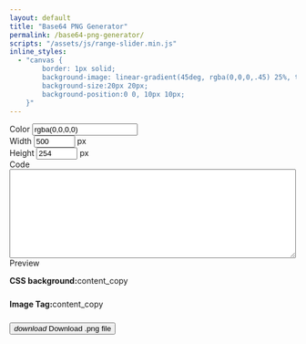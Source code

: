 ```yaml
---
layout: default
title: "Base64 PNG Generator"
permalink: /base64-png-generator/
scripts: "/assets/js/range-slider.min.js"
inline_styles:
  - "canvas {
		border: 1px solid;
		background-image: linear-gradient(45deg, rgba(0,0,0,.45) 25%, transparent 25%,transparent 75%, rgba(0,0,0,.45) 75%, rgba(0,0,0,.45) 100%), linear-gradient(45deg, rgba(0,0,0,.45) 25%, transparent 25%,transparent 75%, rgba(0,0,0,.45) 75%, rgba(0,0,0,.45) 100%);
		background-size:20px 20px;
		background-position:0 0, 10px 10px;
	}"
---
```


<div class="base64-png mt-3 mt-lg-5">
	<form action="#" method="post">
		<div class="row justify-content-center align-items-center">
			<div class="col-md-6 col-lg-3">
				<div class="input-group mb-3">
					<span class="input-group-text">Color</span>
					<input class="form-control" type="text" name="background" value="rgba(0,0,0,0)" data-coloris>
				</div>
			</div>
			<div class="col-md-6 col-lg-3">
				<div class="input-group mb-3">
					<span class="input-group-text">Width</span>
					<input class="form-control" type="number" name="width" placeholder="width" value="500" min="1" max="2000" maxlength="3">
					<span class="input-group-text">px</span>
				</div>
			</div>
			<div class="col-md-6 col-lg-3">
				<div class="input-group mb-3">
					<span class="input-group-text">Height</span>
					<input class="form-control" type="number" name="height" placeholder="height" value="254" min="1" max="2000" maxlength="3">
					<span class="input-group-text">px</span>
				</div>
			</div>
			<!--<div class="col-md-6 col-lg-3">
				<div class="mb-3">
					<div class="d-flex">
						<label class="input-label pe-3">Opacity</label>
						<input type="range" min="0" max="1" step="0.1" name="opacity" value="0" data-range>
					</div>
				</div>
			</div>-->
		</div>
		<div class="row">
			<div class="col-md-6 mb-3">
				<label class="input-label">Code</label>
				<textarea class="form-control" name="result" cols="60" rows="10"></textarea>
			</div>
			<div class="col-md-6 mb-3">
				<label class="input-label">Preview</label>
				<div class="overflow-auto">
					<canvas id="png"/>
				</div>
			</div>
		</div>
	</form>
	<div class="alert bg-white code-copy">
		<div class="d-flex justify-content-between align-items-center"><strong>CSS background:</strong><span class="material-icons" data-copy="css">content_copy</span></div>
		<code class="font-monospace"><pre class="with-css p-2"></pre></code>
		<div class="d-flex justify-content-between align-items-center"><strong>Image Tag:</strong><span class="material-icons" data-copy="img">content_copy</span></div>
		<code class="font-monospace"><pre class="with-img p-2 m-0"></pre></code>
	</div>
	<div class="text-center">
		<div class="mt-3 alert d-inline-block bg-gray">
			<button class="btn btn-primary" data-download><i class="material-icons align-middle">download</i> Download .png file</button>
		</div>
	</div>
</div>
<script>
function htmlEntitiesEncode(text) {
	return text.replace(/[\u00A0-\u9999<>\&]/gim, function(i) {
		return '&#'+i.charCodeAt(0)+';';
	});
}
function hexToRGBA(h,a=1) {
	let r = 0, g = 0, b = 0;

	if (h.length == 4) {
		r = "0x" + h[1] + h[1];
		g = "0x" + h[2] + h[2];
		b = "0x" + h[3] + h[3];

	} else if (h.length == 7) {
		r = "0x" + h[1] + h[2];
		g = "0x" + h[3] + h[4];
		b = "0x" + h[5] + h[6];
	}
	return "rgba("+ +r + "," + +g + "," + +b + ","+a+")";
}
let png = document.getElementById('png'), ctx = png.getContext('2d');
document.addEventListener('DOMContentLoaded', function () {
	const makeCanvas = function() {
		let canvas = document.querySelector('canvas'),
			color = document.querySelector('[name="background"]').value,
			//opacity = document.querySelector('[name="opacity"]').value,
			width = document.querySelector('[name="width"]').value,
			height = document.querySelector('[name="height"]').value;
		width = width?width:1;
		height = height?height:1;
		png.width = width;
		png.height = height;
		ctx.clearRect(0, 0, width, height);
		//ctx.fillStyle = color?(hexToRGBA(color,opacity)):'transparent';
		ctx.fillStyle = color?color:'transparent';
		ctx.fillRect(0, 0, width, height);
		document.querySelector('[name="result"]').innerHTML = canvas.toDataURL('image/png');
		document.querySelector('.with-css').innerHTML = 'background-image: url(\''+canvas.toDataURL('image/png')+'\');';
		document.querySelector('.with-img').innerHTML = htmlEntitiesEncode('<img src="'+canvas.toDataURL('image/png')+'" width="'+width+'" height="'+height+'" alt="Base64">');
	}
	makeCanvas();
	document.querySelectorAll('form input').forEach(function(input) {
		input.addEventListener(('change','input'),function() {
			const inputType = this.getAttribute('type');
			if (inputType=='number' && input.value.length > 4) {
				input.value = input.value.slice(0, 4);
			}
			if(inputType=='number' && input.value > 2000) {
				input.value = 2000;
			}
			makeCanvas();
		});
	});
	Coloris.setInstance('[name="background"]', {
		alpha: true,
		forceAlpha: true,
		formatToggle: false,
		format: 'rgb',
		theme: 'polaroid',
		onChange: function(data) {
			//console.log(data);
		}
	});
	document.querySelectorAll('.code-copy .material-icons').forEach(function(copy) {
		copy.addEventListener('click',function() {
			const whichCopy = this.getAttribute('data-copy');
			let base64Data = '';
			if(whichCopy == 'css') {
				base64Data = this.closest('.alert').querySelector('.with-css').textContent;
			} else if(whichCopy == 'img') {
				base64Data = this.closest('.alert').querySelector('.with-img').textContent;
			}
			if(base64Data) {
				mk.copyToClipboard(base64Data);
			}
		});
	});
	document.querySelector('[data-download]').addEventListener('click',function() {
		const base64Data = document.querySelector('[name="result"]').value,
			width = document.querySelector('[name="width"]').value,
			height = document.querySelector('[name="height"]').value;
		const a = document.createElement('a');
		a.href = base64Data;
		a.download = 'base64-'+width+'x'+height+'.png';
		document.body.appendChild(a);
		a.click();
		document.body.removeChild(a);
	});
});
</script>